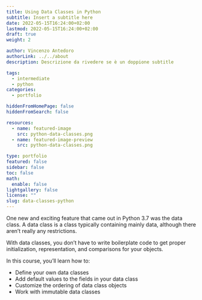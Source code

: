 ```yaml
---
title: Using Data Classes in Python
subtitle: Insert a subtitle here
date: 2022-05-15T16:24:00+02:00
lastmod: 2022-05-15T16:24:00+02:00
draft: true
weight: 2

author: Vincenzo Antedoro
authorLink: ../../about
description: Descrizione da rivedere se è un doppione subtitle

tags:
  - intermediate
  - python
categories:
  - portfolio

hiddenFromHomePage: false
hiddenFromSearch: false

resources:
  - name: featured-image
    src: python-data-classes.png
  - name: featured-image-preview
    src: python-data-classes.png

type: portfolio
featured: false
sidebar: false
toc: false
math:
  enable: false
lightgallery: false
license: ""
slug: data-classes-python
---
```


One new and exciting feature that came out in Python 3.7 was the data class. A data class is a class typically containing mainly data, although there aren’t really any restrictions.

With data classes, you don’t have to write boilerplate code to get proper initialization, representation, and comparisons for your objects.

In this course, you’ll learn how to:

- Define your own data classes
- Add default values to the fields in your data class
- Customize the ordering of data class objects
- Work with immutable data classes
